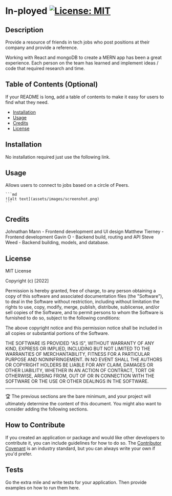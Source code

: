 # In-ployed [![License: MIT](https://img.shields.io/badge/License-MIT-yellow.svg)](https://opensource.org/licenses/MIT)

## Description

Provide a resource of friends in tech jobs who post positions at their company and provide a reference.

Working with React and mongoDB to create a MERN app has been a great experience. Each person on the team has learned and implement ideas / code that required research and time.

## Table of Contents (Optional)

If your README is long, add a table of contents to make it easy for users to find what they need.

- [Installation](#installation)
- [Usage](#usage)
- [Credits](#credits)
- [License](#license)

## Installation

No installation required just use the following link.

<!-- insert link here -->

## Usage

Allows users to connect to jobs based on a circle of Peers.

<!-- Insert screenshot here -->

    ```md
    ![alt text](assets/images/screenshot.png)
    ```

## Credits

Johnathan Mann - Frontend development and UI design
Matthew Tierney - Frontend development
Gavin O - Backend build, routing and API
Steve Weed - Backend building, models, and database.

## License

MIT License

Copyright (c) [2022]

Permission is hereby granted, free of charge, to any person obtaining a copy
of this software and associated documentation files (the "Software"), to deal
in the Software without restriction, including without limitation the rights
to use, copy, modify, merge, publish, distribute, sublicense, and/or sell
copies of the Software, and to permit persons to whom the Software is
furnished to do so, subject to the following conditions:

The above copyright notice and this permission notice shall be included in all
copies or substantial portions of the Software.

THE SOFTWARE IS PROVIDED "AS IS", WITHOUT WARRANTY OF ANY KIND, EXPRESS OR
IMPLIED, INCLUDING BUT NOT LIMITED TO THE WARRANTIES OF MERCHANTABILITY,
FITNESS FOR A PARTICULAR PURPOSE AND NONINFRINGEMENT. IN NO EVENT SHALL THE
AUTHORS OR COPYRIGHT HOLDERS BE LIABLE FOR ANY CLAIM, DAMAGES OR OTHER
LIABILITY, WHETHER IN AN ACTION OF CONTRACT, TORT OR OTHERWISE, ARISING FROM,
OUT OF OR IN CONNECTION WITH THE SOFTWARE OR THE USE OR OTHER DEALINGS IN THE
SOFTWARE.

---

🏆 The previous sections are the bare minimum, and your project will ultimately determine the content of this document. You might also want to consider adding the following sections.

## How to Contribute

If you created an application or package and would like other developers to contribute it, you can include guidelines for how to do so. The [Contributor Covenant](https://www.contributor-covenant.org/) is an industry standard, but you can always write your own if you'd prefer.

## Tests

Go the extra mile and write tests for your application. Then provide examples on how to run them here.

